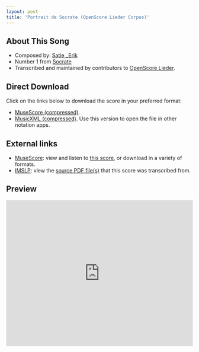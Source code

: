 ```yaml
---
layout: post
title: 'Portrait de Socrate (OpenScore Lieder Corpus)'
---
```


## About This Song

- Composed by: [Satie,_Erik](https://fourscoreandmore.org/openscore/lieder/Satie,_Erik)
- Number 1 from [Socrate](https://fourscoreandmore.org/openscore/lieder/Satie,_Erik/Socrate)
- Transcribed and maintained by contributors to [OpenScore Lieder].

[OpenScore Lieder]: https://musescore.com/openscore-lieder-corpus

## Direct Download

Click on the links below to download the score in your preferred format:
- [MuseScore (compressed)](https://github.com/openscore/lieder/blob/main/scores/Satie,_Erik/Socrate/1_Portrait_de_Socrate/lc6481218.mscz?raw=true).
- [MusicXML (compressed)](https://github.com/openscore/lieder/blob/main/scores/Satie,_Erik/Socrate/1_Portrait_de_Socrate/lc6481218.mxl?raw=true). Use this version to open the file in other notation apps.

## External links

- [MuseScore]: view and listen to [this score][MuseScore], or download in a variety of formats.
- [IMSLP]: view the [source PDF file(s)][IMSLP] that this score was transcribed from.

[MuseScore]: https://musescore.com/score/6481218
[IMSLP]: https://imslp.org/wiki/Special:ReverseLookup/15779

## Preview

<iframe width="100%" height="394" src="https://musescore.com/openscore-lieder-corpus/scores/6481218/embed" frameborder="0" allowfullscreen allow="autoplay; fullscreen"></iframe>
